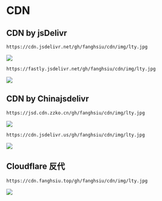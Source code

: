 # CDN
## CDN by jsDelivr
```
https://cdn.jsdelivr.net/gh/fanghsiu/cdn/img/lty.jpg
```
![](https://cdn.jsdelivr.net/gh/fanghsiu/cdn/img/lty.jpg)
```
https://fastly.jsdelivr.net/gh/fanghsiu/cdn/img/lty.jpg
```
![](https://fastly.jsdelivr.net/gh/fanghsiu/cdn/img/lty.jpg)

## CDN by Chinajsdelivr
```
https://jsd.cdn.zzko.cn/gh/fanghsiu/cdn/img/lty.jpg
```
![](https://jsd.cdn.zzko.cn/gh/fanghsiu/cdn/img/lty.jpg)
```
https://cdn.jsdelivr.us/gh/fanghsiu/cdn/img/lty.jpg
```
![](https://cdn.jsdelivr.us/gh/fanghsiu/cdn/img/lty.jpg)

## Cloudflare 反代
```
https://cdn.fanghsiu.top/gh/fanghsiu/cdn/img/lty.jpg
```
![](https://cdn.fanghsiu.top/gh/fanghsiu/cdn/img/lty.jpg)
